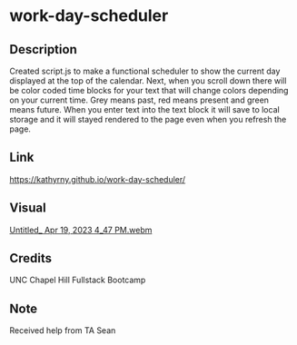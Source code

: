 # work-day-scheduler

## Description 

Created script.js to make a functional scheduler to show the current day displayed at the top of the calendar. Next, when you scroll down there will be color coded time blocks for your text that will change colors depending on your current time. Grey means past, red means present and green means future. When you enter text into the text block it will save to local storage and it will stayed rendered to the page even when you refresh the page. 

## Link

https://kathyrny.github.io/work-day-scheduler/

## Visual 

[Untitled_ Apr 19, 2023 4_47 PM.webm](https://user-images.githubusercontent.com/127566404/233196969-ae42406d-8755-431d-a680-98a9bedd557b.webm)

## Credits
UNC Chapel Hill Fullstack Bootcamp

## Note
Received help from TA Sean
